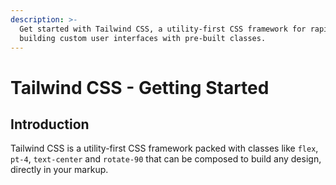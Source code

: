 ```yaml
---
description: >-
  Get started with Tailwind CSS, a utility-first CSS framework for rapidly
  building custom user interfaces with pre-built classes.
---
```


# Tailwind CSS - Getting Started

## Introduction

Tailwind CSS is a utility-first CSS framework packed with classes like `flex`, `pt-4`, `text-center` and `rotate-90` that can be composed to build any design, directly in your markup.

